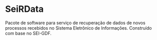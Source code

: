 # SeiRData
Pacote de software para serviço de recuperação de dados de novos processos recebidos no Sistema Eletrônico de Informações. Construído com base no SEI-GDF.
